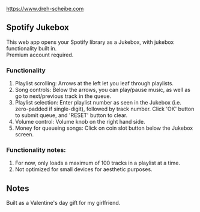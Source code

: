 https://www.dreh-scheibe.com

## Spotify Jukebox

This web app opens your Spotify library as a Jukebox, with jukebox functionality built in. \
Premium account required.

### Functionality
1. Playlist scrolling: Arrows at the left let you leaf through playlists. 
2. Song controls: Below the arrows, you can play/pause music, as well as go to next/previous track in the queue. 
3. Playlist selection: Enter playlist number as seen in the Jukebox (i.e. zero-padded if single-digit), followed by track number. Click 'OK' button to submit queue, and 'RESET' button to clear. 
4. Volume control: Volume knob on the right hand side.
5. Money for queueing songs: Click on coin slot button below the Jukebox screen.

### Functionality notes:
1. For now, only loads a maximum of 100 tracks in a playlist at a time.
2. Not optimized for small devices for aesthetic purposes.

## Notes
Built as a Valentine's day gift for my girlfriend.